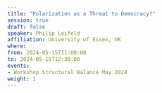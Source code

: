```yaml
---
title: "Polarization as a Threat to Democracy?"
session: true
draft: false
speaker: Philip Leifeld
affiliation: University of Essex, UK
where:
from: 2024-05-15T11:00:00
to: 2024-05-15T12:30:00
events:
- Workshop Structural Balance May 2024
weight: 1
---
```

